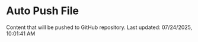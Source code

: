 # Auto Push File

Content that will be pushed to GitHub repository.
Last updated: 07/24/2025, 10:01:41 AM